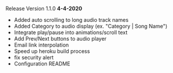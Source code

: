 Release Version 1.1.0
**4-4-2020**
- Added auto scrolling to long audio track names
- Added Category to audio display (ex. "Category | Song Name")
- Integrate play/pause into animations/scroll text
- Add Prev/Next buttons to audio player
- Email link interpolation
- Speed up heroku build process
- fix security alert
- Configuration README